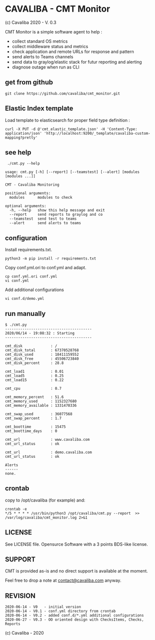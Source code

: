 
CAVALIBA - CMT Monitor 
==========================
(c) Cavaliba 2020 - V. 0.3

CMT Monitor is a simple software agent to help :

* collect standard OS metrics
* collect middleware status and metrics
* check application and remote URLs  for response and pattern
* send alerts to Teams channels
* send data to graylog/elastic stack for futur reporting and alerting
* diagnose outage when run as CLI


get from github
---------------

    git clone https://github.com/cavaliba/cmt_monitor.git

Elastic Index template
----------------------

Load template to elasticsearch for proper field type definition :

    curl -X PUT -d @'cmt_elastic_template.json' -H 'Content-Type: application/json' 'http://localhost:9200/_template/cavaliba-custom-mapping?pretty'

see help
--------

     ./cmt.py --help

    usage: cmt.py [-h] [--report] [--teamstest] [--alert] [modules [modules ...]]

    CMT - Cavaliba Monitoring

    positional arguments:
      modules      modules to check

    optional arguments:
      -h, --help   show this help message and exit
      --report     send reports to graylog and co
      --teamstest  send test to teams
      --alert      send alerts to teams



configuration
-------------

Install requirements.txt.

    python3 -m pip install -r requirements.txt


Copy conf.yml.ori to conf.yml and adapt.

    cp conf.yml.ori conf.yml
    vi conf.yml

Add additional configurations

    vi conf.d/demo.yml

run manually
------------

    $ ./cmt.py 
    ----------------------------------------
    2020/06/14 - 19:08:32 : Starting
    ----------------------------------------

    cmt_disk             : /
    cmt_disk_total       : 67370528768
    cmt_disk_used        : 18411159552
    cmt_disk_free        : 45506723840
    cmt_disk_percent     : 28.8

    cmt_load1            : 0.01
    cmt_load5            : 0.25
    cmt_load15           : 0.22

    cmt_cpu              : 0.7

    cmt_memory_percent   : 51.6
    cmt_memory_used      : 1152327680
    cmt_memory_available : 1331470336

    cmt_swap_used        : 36077568
    cmt_swap_percent     : 1.7

    cmt_boottime         : 15475
    cmt_boottime_days    : 0

    cmt_url              : www.cavaliba.com
    cmt_url_status       : ok

    cmt_url              : demo.cavaliba.com
    cmt_url_status       : ok

    Alerts
    ------
    none.

crontab
-------

copy to /opt/cavaliba (for example) and:

    crontab -e
    */5 * * * * /usr/bin/python3 /opt/cavaliba/cmt.py --report  >> /var/log/cavaliba/cmt_monitor.log 2>&1


LICENSE
-------
See LICENSE file. Opensurce Software with a 3 points BDS-like license.


SUPPORT
-------
CMT is provided as-is and no direct support is available at the moment. 

Feel free to drop a note at contact@cavaliba.com anyway.

REVISION
--------

    2020-06-14 - V0   - initial version
    2020-06-14 - V0.1 - conf.yml directory from crontab
    2020-06-14 - V0.2 - added conf.d/*.yml additional configurations
    2020-06-27 - V0.3 - OO oriented design with ChecksItems, Checks, Reports



(c) Cavaliba - 2020

